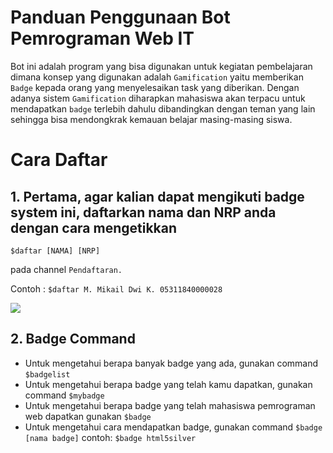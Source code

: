 # Panduan Penggunaan Bot Pemrograman Web IT

Bot ini adalah program yang bisa digunakan untuk kegiatan pembelajaran dimana konsep yang digunakan adalah `Gamification` yaitu memberikan `Badge` kepada orang yang menyelesaikan task yang diberikan. Dengan adanya sistem `Gamification` diharapkan mahasiswa akan terpacu untuk mendapatkan `badge` terlebih dahulu dibandingkan dengan teman yang lain sehingga bisa mendongkrak kemauan belajar masing-masing siswa.

# Cara Daftar

## 1. Pertama, agar kalian dapat mengikuti badge system ini, daftarkan nama dan NRP anda dengan cara mengetikkan

```$daftar [NAMA] [NRP]``` 

pada channel `Pendaftaran.`

Contoh : `$daftar M. Mikail Dwi K. 05311840000028`

![](daftar.png)

## 2. Badge Command

- Untuk mengetahui berapa banyak badge yang ada, gunakan command `$badgelist`
- Untuk mengetahui berapa badge yang telah kamu dapatkan, gunakan command `$mybadge`
- Untuk mengetahui berapa badge yang telah mahasiswa pemrograman web dapatkan gunakan `$badge`
- Untuk mengetahui cara mendapatkan badge, gunakan command `$badge [nama badge]` contoh: `$badge html5silver`

